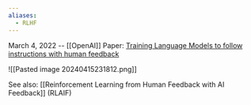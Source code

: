 ```yaml
---
aliases:
  - RLHF
---
```

March 4, 2022 -- [[OpenAI]]
Paper: [Training Language Models to follow instructions with human feedback](https://arxiv.org/abs/2203.02155)

![[Pasted image 20240415231812.png]]

See also: [[Reinforcement Learning from Human Feedback with AI Feedback]] (RLAIF)
